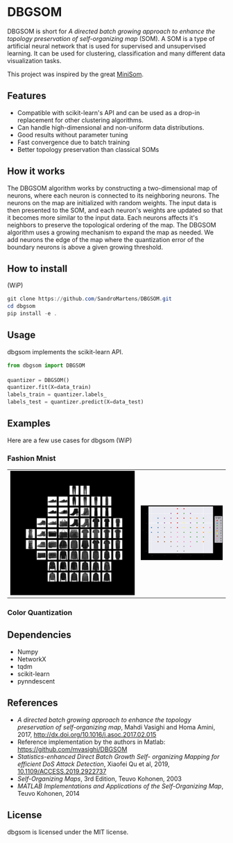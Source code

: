# DBGSOM

DBGSOM is short for _A directed batch growing approach to enhance the topology preservation of self-organizing map_ (SOM). A SOM is a type of artificial neural network that is used for supervised and unsupervised learning. It can be used for clustering, classification and many different data visualization tasks.

This project was inspired by the great [MiniSom](https://github.com/JustGlowing/minisom).

## Features

- Compatible with scikit-learn's API and can be used as a drop-in replacement for other clustering algorithms.
- Can handle high-dimensional and non-uniform data distributions.
- Good results without parameter tuning
- Fast convergence due to batch training
- Better topology preservation than classical SOMs

## How it works

The DBGSOM algorithm works by constructing a two-dimensional map of neurons, where each neuron is connected to its neighboring neurons. The neurons on the map are initialized with random weights. The input data is then presented to the SOM, and each neuron's weights are updated so that it becomes more similar to the input data. Each neurons affects it's neighbors to preserve the topological ordering of the map. The DBGSOM algorithm uses a growing mechanism to expand the map as needed. We add neurons the edge of the map where the quantization error of the boundary neurons is above a given growing threshold.

## How to install

(WiP)

```Powershell
git clone https://github.com/SandroMartens/DBGSOM.git
cd dbgsom
pip install -e .
```

## Usage

dbgsom implements the scikit-learn API.

```Python
from dbgsom import DBGSOM

quantizer = DBGSOM()
quantizer.fit(X=data_train)
labels_train = quantizer.labels_
labels_test = quantizer.predict(X=data_test)

```

## Examples

Here are a few use cases for dbgsom (WiP)

### Fashion Mnist

|||
|-|-|
|![The fashion mnist dataset](examples/fashion_mnist.png) | ![The fashion mnist dataset](examples/fashion_mnist_map.png) |

### Color Quantization

## Dependencies

- Numpy
- NetworkX
- tqdm
- scikit-learn
- pynndescent

## References

- _A directed batch growing approach to enhance the topology preservation of self-organizing map_, Mahdi Vasighi and Homa Amini, 2017, <http://dx.doi.org/10.1016/j.asoc.2017.02.015>
- Reference implementation by the authors in Matlab: <https://github.com/mvasighi/DBGSOM>
- _Statistics-enhanced Direct Batch Growth Self- organizing Mapping for efficient DoS Attack Detection_, Xiaofei Qu et al, 2019, [10.1109/ACCESS.2019.2922737](https://ieeexplore.ieee.org/document/8736234)
- _Self-Organizing Maps_, 3rd Edition, Teuvo Kohonen, 2003
- _MATLAB Implementations and Applications of the Self-Organizing Map_, Teuvo Kohonen, 2014

## License

dbgsom is licensed under the MIT license.
